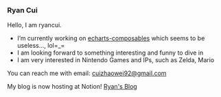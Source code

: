 ### Ryan Cui

Hello, I am ryancui.

- I’m currently working on [echarts-composables](https://github.com/ryancui92/echarts-composables) which seems to be useless..., lol=_=
- I am looking forward to something interesting and funny to dive in
- I am very interested in Nintendo Games and IPs, such as Zelda, Mario

You can reach me with email: cuizhaowei92@gmail.com

My blog is now hosting at Notion! [Ryan's Blog](https://ryancui.notion.site/Ryan-s-Blog-f650e1f2dab041149908fddb2a9703d6?pvs=4)

<!-- 
- 👯 I’m looking to collaborate on 
- 🤔 I’m looking for help with ... 
- 💬 Ask me about ...
- 📫 How to reach me: ...
- 😄 Pronouns: ...
- ⚡ Fun fact: ... 
-->
